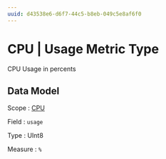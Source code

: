 ```yaml
---
uuid: d43538e6-d6f7-44c5-b8eb-049c5e8af6f0
---
```

# CPU | Usage Metric Type

CPU Usage in percents

## Data Model

Scope
: [CPU](../../metric-scopes-reference/cpu.md)

Field
: `usage`

Type
: UInt8

Measure
: `%`
